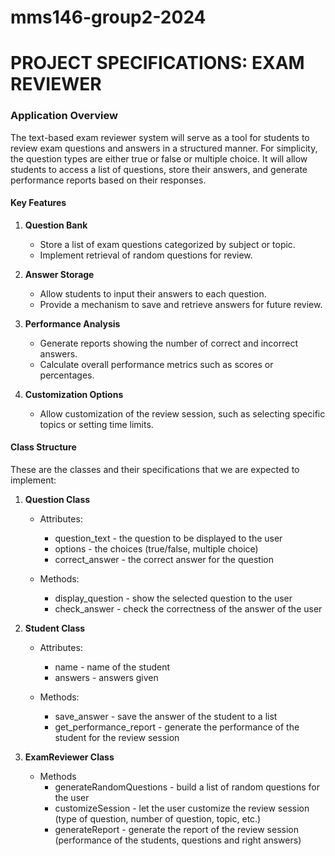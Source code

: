 # mms146-group2-2024
# PROJECT SPECIFICATIONS: EXAM REVIEWER

### Application Overview

The text-based exam reviewer system will serve as a tool for students to review exam questions and answers in a structured manner. For simplicity, the question types are either true or false or multiple choice. It will allow students to access a list of questions, store their answers, and generate performance reports based on their responses.


#### Key Features

1. **Question Bank**

    - Store a list of exam questions categorized by subject or topic.
    - Implement retrieval of random questions for review.

2. **Answer Storage**

    - Allow students to input their answers to each question.
    - Provide a mechanism to save and retrieve answers for future review.

3. **Performance Analysis**

    - Generate reports showing the number of correct and incorrect answers.
    - Calculate overall performance metrics such as scores or percentages.

4. **Customization Options**

    - Allow customization of the review session, such as selecting specific topics or setting time limits.

#### Class Structure

These are the classes and their specifications that we are expected to implement:

1. **Question Class**
    - Attributes:
      - question_text - the question to be displayed to the user
      - options - the choices (true/false, multiple choice)
      - correct_answer - the correct answer for the question
        
    - Methods:
      - display_question - show the selected question to the user
      - check_answer - check the correctness of the answer of the user

2. **Student Class**
    - Attributes:
      - name - name of the student
      - answers - answers given
        
    - Methods:
      - save_answer - save the answer of the student to a list
      - get_performance_report - generate the performance of the student for the review session

3. **ExamReviewer Class**
    - Methods
      - generateRandomQuestions - build a list of random questions for the user
      - customizeSession - let the user customize the review session (type of question, number of question, topic, etc.)
      - generateReport - generate the report of the review session (performance of the students, questions and right answers)
